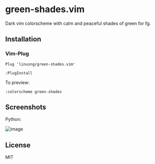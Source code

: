 # green-shades.vim
Dark vim colorscheme with calm and peaceful shades of green for fg.

## Installation
### Vim-Plug
```Plug 'linusng/green-shades.vim' ```

```:PlugInstall```

To preview:

```:colorscheme green-shades``` 

## Screenshots
Python:

![image](https://user-images.githubusercontent.com/42200038/78639735-0bd98180-78e1-11ea-870c-3cff505abca3.png)

## License
MIT
